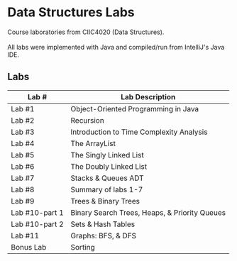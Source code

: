 # Data Structures Labs
Course laboratories from CIIC4020 (Data Structures). <br> <br>
All labs were implemented with Java and compiled/run from IntelliJ's Java IDE.

## Labs 
| Lab #                | Lab Description                                   |
|----------------------|---------------------------------------------------|
| Lab #1               | Object-Oriented Programming in Java               |  
| Lab #2               | Recursion                                         |
| Lab #3               | Introduction to Time Complexity Analysis          |
| Lab #4               | The ArrayList                                     |
| Lab #5               | The Singly Linked List                            |
| Lab #6               | The Doubly Linked List                            |
| Lab #7               | Stacks & Queues ADT                               |
| Lab #8               | Summary of labs 1-7                               |
| Lab #9               | Trees & Binary Trees                              |
| Lab #10-part 1       | Binary Search Trees, Heaps, & Priority Queues     |
| Lab #10-part 2       | Sets & Hash Tables                                |
| Lab #11              | Graphs: BFS, & DFS                                |
| Bonus Lab            | Sorting                                           |
